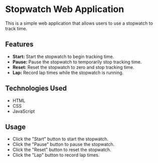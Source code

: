 
# Stopwatch Web Application

This is a simple web application that allows users to use a stopwatch to track time.

## Features

- **Start:** Start the stopwatch to begin tracking time.
- **Pause:** Pause the stopwatch to temporarily stop tracking time.
- **Reset:** Reset the stopwatch to zero and stop tracking time.
- **Lap:** Record lap times while the stopwatch is running.

## Technologies Used

- HTML
- CSS
- JavaScript

## Usage

- Click the "Start" button to start the stopwatch.
- Click the "Pause" button to pause the stopwatch.
- Click the "Reset" button to reset the stopwatch.
- Click the "Lap" button to record lap times.
